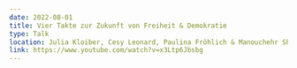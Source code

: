 ```yaml
---
date: 2022-08-01
title: Vier Takte zur Zukunft von Freiheit & Demokratie
type: Talk
location: Julia Kloiber, Cesy Leonard, Paulina Fröhlich & Manouchehr Shamsrizi
link: https://www.youtube.com/watch?v=x3Ltp6Jbsbg
---
```


